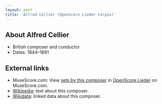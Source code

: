 ```yaml
---
layout: post
title: 'Alfred Cellier (OpenScore Lieder Corpus)'
---
```


## About Alfred Cellier

- British composer and conductor
- Dates: 1844–1891

## External links

- MuseScore.com: View [sets by this composer] in [OpenScore Lieder] on MuseScore.com.
- [Wikipedia]: text about this composer.
- [Wikidata]: linked data about this composer.

[Wikipedia]: https://en.wikipedia.org/wiki/Alfred_Cellier
[Wikidata]: https://www.wikidata.org/wiki/Q2603318
[sets by this composer]: https://musescore.com/openscore-lieder-corpus/sets?order=title&text=Cellier,+Alfred
[OpenScore Lieder]: https://musescore.com/openscore-lieder-corpus

